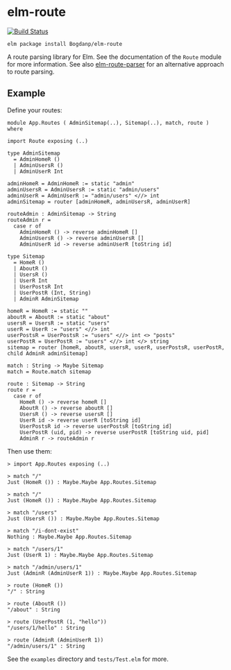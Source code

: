 # elm-route

[![Build Status](https://travis-ci.org/Bogdanp/elm-route.svg)](https://travis-ci.org/Bogdanp/elm-combine)

```shell
elm package install Bogdanp/elm-route
```

A route parsing library for Elm. See the documentation of the `Route`
module for more information. See also [elm-route-parser][erp] for an
alternative approach to route parsing.

## Example

Define your routes:

```
module App.Routes ( AdminSitemap(..), Sitemap(..), match, route ) where

import Route exposing (..)

type AdminSitemap
  = AdminHomeR ()
  | AdminUsersR ()
  | AdminUserR Int

adminHomeR = AdminHomeR := static "admin"
adminUsersR = AdminUsersR := static "admin/users"
adminUserR = AdminUserR := "admin/users" <//> int
adminSitemap = router [adminHomeR, adminUsersR, adminUserR]

routeAdmin : AdminSitemap -> String
routeAdmin r =
  case r of
    AdminHomeR () -> reverse adminHomeR []
    AdminUsersR () -> reverse adminUsersR []
    AdminUserR id -> reverse adminUserR [toString id]

type Sitemap
  = HomeR ()
  | AboutR ()
  | UsersR ()
  | UserR Int
  | UserPostsR Int
  | UserPostR (Int, String)
  | AdminR AdminSitemap

homeR = HomeR := static ""
aboutR = AboutR := static "about"
usersR = UsersR := static "users"
userR = UserR := "users" <//> int
userPostsR = UserPostsR := "users" <//> int <> "posts"
userPostR = UserPostR := "users" <//> int </> string
sitemap = router [homeR, aboutR, usersR, userR, userPostsR, userPostR, child AdminR adminSitemap]

match : String -> Maybe Sitemap
match = Route.match sitemap

route : Sitemap -> String
route r =
  case r of
    HomeR () -> reverse homeR []
    AboutR () -> reverse aboutR []
    UsersR () -> reverse usersR []
    UserR id -> reverse userR [toString id]
    UserPostsR id -> reverse userPostsR [toString id]
    UserPostR (uid, pid) -> reverse userPostR [toString uid, pid]
    AdminR r -> routeAdmin r
```

Then use them:

    > import App.Routes exposing (..)

    > match "/"
    Just (HomeR ()) : Maybe.Maybe App.Routes.Sitemap

    > match "/"
    Just (HomeR ()) : Maybe.Maybe App.Routes.Sitemap

    > match "/users"
    Just (UsersR ()) : Maybe.Maybe App.Routes.Sitemap

    > match "/i-dont-exist"
    Nothing : Maybe.Maybe App.Routes.Sitemap

    > match "/users/1"
    Just (UserR 1) : Maybe.Maybe App.Routes.Sitemap

    > match "/admin/users/1"
    Just (AdminR (AdminUserR 1)) : Maybe.Maybe App.Routes.Sitemap

    > route (HomeR ())
    "/" : String

    > route (AboutR ())
    "/about" : String

    > route (UserPostR (1, "hello"))
    "/users/1/hello" : String

    > route (AdminR (AdminUserR 1))
    "/admin/users/1" : String

See the `examples` directory and `tests/Test.elm` for more.

[erp]: https://github.com/etaque/elm-route-parser

